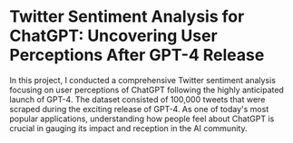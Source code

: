 # Twitter Sentiment Analysis for ChatGPT: Uncovering User Perceptions After GPT-4 Release

In this project, I conducted a comprehensive Twitter sentiment analysis focusing on user perceptions of ChatGPT following the highly anticipated launch of GPT-4. The dataset consisted of 100,000 tweets that were scraped during the exciting release of GPT-4. As one of today's most popular applications, understanding how people feel about ChatGPT is crucial in gauging its impact and reception in the AI community.